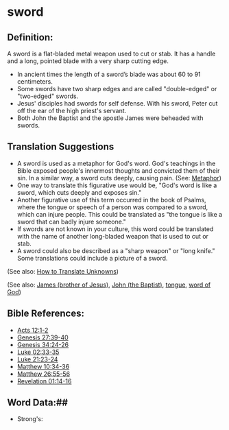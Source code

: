# sword #

## Definition: ##

A sword is a flat-bladed metal weapon used to cut or stab. It has a handle and a long, pointed blade with a very sharp cutting edge.

* In ancient times the length of a sword’s blade was about 60 to 91 centimeters.
* Some swords have two sharp edges and are called "double-edged" or "two-edged" swords.
* Jesus' disciples had swords for self defense. With his sword, Peter cut off the ear of the high priest's servant.
* Both John the Baptist and the apostle James were beheaded with swords.

## Translation Suggestions ##

* A sword is used as a metaphor for God's word. God's teachings in the Bible exposed people's innermost thoughts and convicted them of their sin. In a similar way, a sword cuts deeply, causing pain. (See: [Metaphor](rc://en/ta/man/translate/figs-metaphor))
* One way to translate this figurative use would be, "God's word is like a sword, which cuts deeply and exposes sin."
* Another figurative use of this term occurred in the book of Psalms, where the tongue or speech of a person was compared to a sword, which can injure people. This could be translated as "the tongue is like a sword that can badly injure someone."
* If swords are not known in your culture, this word could be translated with the name of another long-bladed weapon that is used to cut or stab.
* A sword could also be described as a "sharp weapon" or "long knife." Some translations could include a picture of a sword.

(See also: [How to Translate Unknowns](rc://en/ta/man/translate/translate-unknown))

(See also: [James (brother of Jesus)](../other/jamesbrotherofjesus.md), [John (the Baptist)](../other/johnthebaptist.md), [tongue](../other/tongue.md), [word of God](../kt/wordofgod.md))

## Bible References: ##

* [Acts 12:1-2](rc://en/tn/help/act/12/01)
* [Genesis 27:39-40](rc://en/tn/help/gen/27/39)
* [Genesis 34:24-26](rc://en/tn/help/gen/34/24)
* [Luke 02:33-35](rc://en/tn/help/luk/02/33)
* [Luke 21:23-24](rc://en/tn/help/luk/21/23)
* [Matthew 10:34-36](rc://en/tn/help/mat/10/34)
* [Matthew 26:55-56](rc://en/tn/help/mat/26/55)
* [Revelation 01:14-16](rc://en/tn/help/rev/01/14)

## Word Data:##

* Strong's: 


